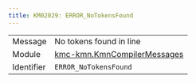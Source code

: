 ```yaml
---
title: KM02029: ERROR_NoTokensFound
---
```


|            |           |
|------------|---------- |
| Message    | No tokens found in line |
| Module     | [kmc-kmn.KmnCompilerMessages](kmc-kmn.kmncompilermessages) |
| Identifier | `ERROR_NoTokensFound` |


